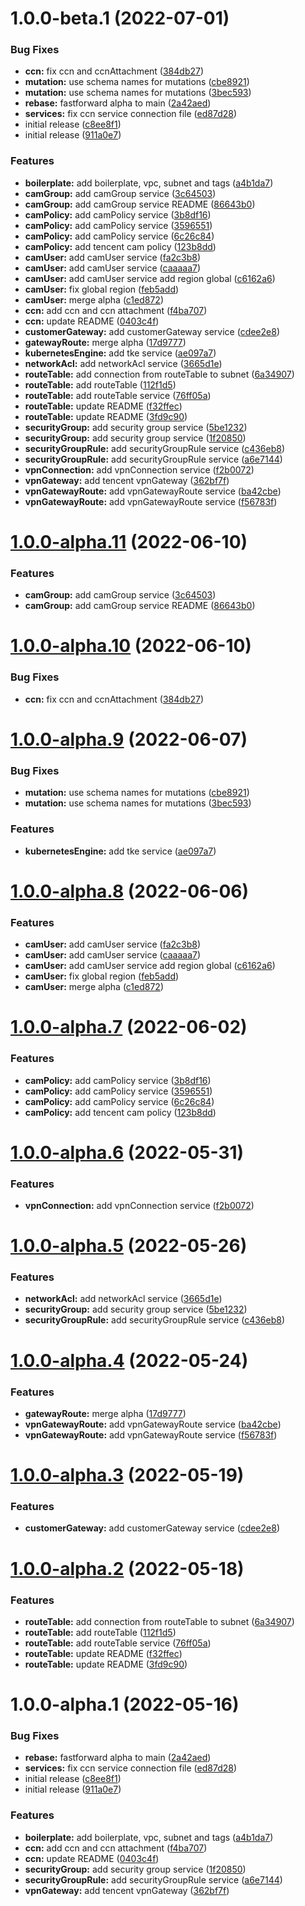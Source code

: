 # 1.0.0-beta.1 (2022-07-01)


### Bug Fixes

* **ccn:** fix ccn and ccnAttachment ([384db27](https://github.com/cloudgraphdev/cloudgraph-provider-tencent/commit/384db271bb2b6d06ec2ab9bab6acf8d6b066effc))
* **mutation:** use schema names for mutations ([cbe8921](https://github.com/cloudgraphdev/cloudgraph-provider-tencent/commit/cbe8921a7c7c6f9b4dd3a52180c713853dc82ee0))
* **mutation:** use schema names for mutations ([3bec593](https://github.com/cloudgraphdev/cloudgraph-provider-tencent/commit/3bec59304a84c93176d9125bc7d0e527f88ff458))
* **rebase:** fastforward alpha to main ([2a42aed](https://github.com/cloudgraphdev/cloudgraph-provider-tencent/commit/2a42aedd5a0488d49406b56d6b2eccffbb750aba))
* **services:** fix ccn service connection file ([ed87d28](https://github.com/cloudgraphdev/cloudgraph-provider-tencent/commit/ed87d280abef5619cc76357fcef54f3efa8706b3))
* initial release ([c8ee8f1](https://github.com/cloudgraphdev/cloudgraph-provider-tencent/commit/c8ee8f1ae4efd7357aa40453aa2960d1c63791f9))
* initial release ([911a0e7](https://github.com/cloudgraphdev/cloudgraph-provider-tencent/commit/911a0e7c580cc5d838c4a9adbeb677440e07d8ba))


### Features

* **boilerplate:** add boilerplate, vpc, subnet and tags ([a4b1da7](https://github.com/cloudgraphdev/cloudgraph-provider-tencent/commit/a4b1da78373b39deb24b0c02605c2cce0cac72a6))
* **camGroup:** add camGroup service ([3c64503](https://github.com/cloudgraphdev/cloudgraph-provider-tencent/commit/3c645034eb189b0f6eccc59d61412602dcefaf29))
* **camGroup:** add camGroup service README ([86643b0](https://github.com/cloudgraphdev/cloudgraph-provider-tencent/commit/86643b08cb0e46e035f91b221bf4a80ff85ef08c))
* **camPolicy:** add camPolicy service ([3b8df16](https://github.com/cloudgraphdev/cloudgraph-provider-tencent/commit/3b8df166c3edd75f6b40f445f6a4375481d2f0ce))
* **camPolicy:** add camPolicy service ([3596551](https://github.com/cloudgraphdev/cloudgraph-provider-tencent/commit/35965518ed7f32da4bf024d780d56828c5250c60))
* **camPolicy:** add camPolicy service ([6c26c84](https://github.com/cloudgraphdev/cloudgraph-provider-tencent/commit/6c26c84f04399ce540f1c33a9e59bac3448def0c))
* **camPolicy:** add tencent cam policy ([123b8dd](https://github.com/cloudgraphdev/cloudgraph-provider-tencent/commit/123b8dd376242fdf07e167f1c10045f13d607c58))
* **camUser:** add camUser service ([fa2c3b8](https://github.com/cloudgraphdev/cloudgraph-provider-tencent/commit/fa2c3b8dbe90781e28291f654734e6ee0b610e39))
* **camUser:** add camUser service ([caaaaa7](https://github.com/cloudgraphdev/cloudgraph-provider-tencent/commit/caaaaa7e548c146580a0758ed18865d3fc428545))
* **camUser:** add camUser service add region global ([c6162a6](https://github.com/cloudgraphdev/cloudgraph-provider-tencent/commit/c6162a69296e89aff6730f7fe706d137553a6d5f))
* **camUser:** fix global region ([feb5add](https://github.com/cloudgraphdev/cloudgraph-provider-tencent/commit/feb5add6bf7010952f3b81101e9a84c881a4af42))
* **camUser:** merge alpha ([c1ed872](https://github.com/cloudgraphdev/cloudgraph-provider-tencent/commit/c1ed8729c5afef905c0f04cf4ae01b87c1a595ef))
* **ccn:** add ccn and ccn attachment ([f4ba707](https://github.com/cloudgraphdev/cloudgraph-provider-tencent/commit/f4ba70780e0d133094e209c8995b80027bd98bcf))
* **ccn:** update README ([0403c4f](https://github.com/cloudgraphdev/cloudgraph-provider-tencent/commit/0403c4fca7ea97270c499b17434e3c05b148ce72))
* **customerGateway:** add customerGateway service ([cdee2e8](https://github.com/cloudgraphdev/cloudgraph-provider-tencent/commit/cdee2e85baa41ce5364051641345af0563e2601f))
* **gatewayRoute:** merge alpha ([17d9777](https://github.com/cloudgraphdev/cloudgraph-provider-tencent/commit/17d9777c4a25f9b8ae6ea0799ee67e8a8281c8d7))
* **kubernetesEngine:** add tke service ([ae097a7](https://github.com/cloudgraphdev/cloudgraph-provider-tencent/commit/ae097a7575c19611ede542feadbe381f8e233051))
* **networkAcl:** add networkAcl service ([3665d1e](https://github.com/cloudgraphdev/cloudgraph-provider-tencent/commit/3665d1e14782040d601152a252bd889e64fdef98))
* **routeTable:** add connection from routeTable to subnet ([6a34907](https://github.com/cloudgraphdev/cloudgraph-provider-tencent/commit/6a3490754dc5da4aa3ebe68072b2f6fe5063130b))
* **routeTable:** add routeTable ([112f1d5](https://github.com/cloudgraphdev/cloudgraph-provider-tencent/commit/112f1d561208e122b36b51e842f2802cf1ee76be))
* **routeTable:** add routeTable service ([76ff05a](https://github.com/cloudgraphdev/cloudgraph-provider-tencent/commit/76ff05ac8cb7cad4ccdf68b5d74633248a350aa8))
* **routeTable:** update README ([f32ffec](https://github.com/cloudgraphdev/cloudgraph-provider-tencent/commit/f32ffecf3e67551826fae5025b3c2bf0e2a1feb4))
* **routeTable:** update README ([3fd9c90](https://github.com/cloudgraphdev/cloudgraph-provider-tencent/commit/3fd9c9080b6ee007ec598b86b108f301e34e41af))
* **securityGroup:** add security group service ([5be1232](https://github.com/cloudgraphdev/cloudgraph-provider-tencent/commit/5be123281dca7d37e29e91617f03ece3b6a2b07c))
* **securityGroup:** add security group service ([1f20850](https://github.com/cloudgraphdev/cloudgraph-provider-tencent/commit/1f20850176f0e9f3c48e3f0d8fe86ac533370e7d))
* **securityGroupRule:** add securityGroupRule service ([c436eb8](https://github.com/cloudgraphdev/cloudgraph-provider-tencent/commit/c436eb8a15269f6738527a415421638f22e95193))
* **securityGroupRule:** add securityGroupRule service ([a6e7144](https://github.com/cloudgraphdev/cloudgraph-provider-tencent/commit/a6e714495bb6669d338aa42fae43603eccc2bde0))
* **vpnConnection:** add vpnConnection service ([f2b0072](https://github.com/cloudgraphdev/cloudgraph-provider-tencent/commit/f2b0072e237e787c2bf0d11358003a7a126e15de))
* **vpnGateway:** add tencent vpnGateway ([362bf7f](https://github.com/cloudgraphdev/cloudgraph-provider-tencent/commit/362bf7f37f9a858edabc233f655e19a62a5a7ca5))
* **vpnGatewayRoute:** add vpnGatewayRoute service ([ba42cbe](https://github.com/cloudgraphdev/cloudgraph-provider-tencent/commit/ba42cbe2c892dd5ebfc826c899445f2c42aefc05))
* **vpnGatewayRoute:** add vpnGatewayRoute service ([f56783f](https://github.com/cloudgraphdev/cloudgraph-provider-tencent/commit/f56783f3f20b91bfe25af1dd959dd7ba4bccd0e6))

# [1.0.0-alpha.11](https://github.com/cloudgraphdev/cloudgraph-provider-tencent/compare/1.0.0-alpha.10...1.0.0-alpha.11) (2022-06-10)


### Features

* **camGroup:** add camGroup service ([3c64503](https://github.com/cloudgraphdev/cloudgraph-provider-tencent/commit/3c645034eb189b0f6eccc59d61412602dcefaf29))
* **camGroup:** add camGroup service README ([86643b0](https://github.com/cloudgraphdev/cloudgraph-provider-tencent/commit/86643b08cb0e46e035f91b221bf4a80ff85ef08c))

# [1.0.0-alpha.10](https://github.com/cloudgraphdev/cloudgraph-provider-tencent/compare/1.0.0-alpha.9...1.0.0-alpha.10) (2022-06-10)


### Bug Fixes

* **ccn:** fix ccn and ccnAttachment ([384db27](https://github.com/cloudgraphdev/cloudgraph-provider-tencent/commit/384db271bb2b6d06ec2ab9bab6acf8d6b066effc))

# [1.0.0-alpha.9](https://github.com/cloudgraphdev/cloudgraph-provider-tencent/compare/1.0.0-alpha.8...1.0.0-alpha.9) (2022-06-07)


### Bug Fixes

* **mutation:** use schema names for mutations ([cbe8921](https://github.com/cloudgraphdev/cloudgraph-provider-tencent/commit/cbe8921a7c7c6f9b4dd3a52180c713853dc82ee0))
* **mutation:** use schema names for mutations ([3bec593](https://github.com/cloudgraphdev/cloudgraph-provider-tencent/commit/3bec59304a84c93176d9125bc7d0e527f88ff458))


### Features

* **kubernetesEngine:** add tke service ([ae097a7](https://github.com/cloudgraphdev/cloudgraph-provider-tencent/commit/ae097a7575c19611ede542feadbe381f8e233051))

# [1.0.0-alpha.8](https://github.com/cloudgraphdev/cloudgraph-provider-tencent/compare/1.0.0-alpha.7...1.0.0-alpha.8) (2022-06-06)


### Features

* **camUser:** add camUser service ([fa2c3b8](https://github.com/cloudgraphdev/cloudgraph-provider-tencent/commit/fa2c3b8dbe90781e28291f654734e6ee0b610e39))
* **camUser:** add camUser service ([caaaaa7](https://github.com/cloudgraphdev/cloudgraph-provider-tencent/commit/caaaaa7e548c146580a0758ed18865d3fc428545))
* **camUser:** add camUser service add region global ([c6162a6](https://github.com/cloudgraphdev/cloudgraph-provider-tencent/commit/c6162a69296e89aff6730f7fe706d137553a6d5f))
* **camUser:** fix global region ([feb5add](https://github.com/cloudgraphdev/cloudgraph-provider-tencent/commit/feb5add6bf7010952f3b81101e9a84c881a4af42))
* **camUser:** merge alpha ([c1ed872](https://github.com/cloudgraphdev/cloudgraph-provider-tencent/commit/c1ed8729c5afef905c0f04cf4ae01b87c1a595ef))

# [1.0.0-alpha.7](https://github.com/cloudgraphdev/cloudgraph-provider-tencent/compare/1.0.0-alpha.6...1.0.0-alpha.7) (2022-06-02)


### Features

* **camPolicy:** add camPolicy service ([3b8df16](https://github.com/cloudgraphdev/cloudgraph-provider-tencent/commit/3b8df166c3edd75f6b40f445f6a4375481d2f0ce))
* **camPolicy:** add camPolicy service ([3596551](https://github.com/cloudgraphdev/cloudgraph-provider-tencent/commit/35965518ed7f32da4bf024d780d56828c5250c60))
* **camPolicy:** add camPolicy service ([6c26c84](https://github.com/cloudgraphdev/cloudgraph-provider-tencent/commit/6c26c84f04399ce540f1c33a9e59bac3448def0c))
* **camPolicy:** add tencent cam policy ([123b8dd](https://github.com/cloudgraphdev/cloudgraph-provider-tencent/commit/123b8dd376242fdf07e167f1c10045f13d607c58))

# [1.0.0-alpha.6](https://github.com/cloudgraphdev/cloudgraph-provider-tencent/compare/1.0.0-alpha.5...1.0.0-alpha.6) (2022-05-31)


### Features

* **vpnConnection:** add vpnConnection service ([f2b0072](https://github.com/cloudgraphdev/cloudgraph-provider-tencent/commit/f2b0072e237e787c2bf0d11358003a7a126e15de))

# [1.0.0-alpha.5](https://github.com/cloudgraphdev/cloudgraph-provider-tencent/compare/1.0.0-alpha.4...1.0.0-alpha.5) (2022-05-26)


### Features

* **networkAcl:** add networkAcl service ([3665d1e](https://github.com/cloudgraphdev/cloudgraph-provider-tencent/commit/3665d1e14782040d601152a252bd889e64fdef98))
* **securityGroup:** add security group service ([5be1232](https://github.com/cloudgraphdev/cloudgraph-provider-tencent/commit/5be123281dca7d37e29e91617f03ece3b6a2b07c))
* **securityGroupRule:** add securityGroupRule service ([c436eb8](https://github.com/cloudgraphdev/cloudgraph-provider-tencent/commit/c436eb8a15269f6738527a415421638f22e95193))

# [1.0.0-alpha.4](https://github.com/cloudgraphdev/cloudgraph-provider-tencent/compare/1.0.0-alpha.3...1.0.0-alpha.4) (2022-05-24)


### Features

* **gatewayRoute:** merge alpha ([17d9777](https://github.com/cloudgraphdev/cloudgraph-provider-tencent/commit/17d9777c4a25f9b8ae6ea0799ee67e8a8281c8d7))
* **vpnGatewayRoute:** add vpnGatewayRoute service ([ba42cbe](https://github.com/cloudgraphdev/cloudgraph-provider-tencent/commit/ba42cbe2c892dd5ebfc826c899445f2c42aefc05))
* **vpnGatewayRoute:** add vpnGatewayRoute service ([f56783f](https://github.com/cloudgraphdev/cloudgraph-provider-tencent/commit/f56783f3f20b91bfe25af1dd959dd7ba4bccd0e6))

# [1.0.0-alpha.3](https://github.com/cloudgraphdev/cloudgraph-provider-tencent/compare/1.0.0-alpha.2...1.0.0-alpha.3) (2022-05-19)


### Features

* **customerGateway:** add customerGateway service ([cdee2e8](https://github.com/cloudgraphdev/cloudgraph-provider-tencent/commit/cdee2e85baa41ce5364051641345af0563e2601f))

# [1.0.0-alpha.2](https://github.com/cloudgraphdev/cloudgraph-provider-tencent/compare/1.0.0-alpha.1...1.0.0-alpha.2) (2022-05-18)


### Features

* **routeTable:** add connection from routeTable to subnet ([6a34907](https://github.com/cloudgraphdev/cloudgraph-provider-tencent/commit/6a3490754dc5da4aa3ebe68072b2f6fe5063130b))
* **routeTable:** add routeTable ([112f1d5](https://github.com/cloudgraphdev/cloudgraph-provider-tencent/commit/112f1d561208e122b36b51e842f2802cf1ee76be))
* **routeTable:** add routeTable service ([76ff05a](https://github.com/cloudgraphdev/cloudgraph-provider-tencent/commit/76ff05ac8cb7cad4ccdf68b5d74633248a350aa8))
* **routeTable:** update README ([f32ffec](https://github.com/cloudgraphdev/cloudgraph-provider-tencent/commit/f32ffecf3e67551826fae5025b3c2bf0e2a1feb4))
* **routeTable:** update README ([3fd9c90](https://github.com/cloudgraphdev/cloudgraph-provider-tencent/commit/3fd9c9080b6ee007ec598b86b108f301e34e41af))

# 1.0.0-alpha.1 (2022-05-16)


### Bug Fixes

* **rebase:** fastforward alpha to main ([2a42aed](https://github.com/cloudgraphdev/cloudgraph-provider-tencent/commit/2a42aedd5a0488d49406b56d6b2eccffbb750aba))
* **services:** fix ccn service connection file ([ed87d28](https://github.com/cloudgraphdev/cloudgraph-provider-tencent/commit/ed87d280abef5619cc76357fcef54f3efa8706b3))
* initial release ([c8ee8f1](https://github.com/cloudgraphdev/cloudgraph-provider-tencent/commit/c8ee8f1ae4efd7357aa40453aa2960d1c63791f9))
* initial release ([911a0e7](https://github.com/cloudgraphdev/cloudgraph-provider-tencent/commit/911a0e7c580cc5d838c4a9adbeb677440e07d8ba))


### Features

* **boilerplate:** add boilerplate, vpc, subnet and tags ([a4b1da7](https://github.com/cloudgraphdev/cloudgraph-provider-tencent/commit/a4b1da78373b39deb24b0c02605c2cce0cac72a6))
* **ccn:** add ccn and ccn attachment ([f4ba707](https://github.com/cloudgraphdev/cloudgraph-provider-tencent/commit/f4ba70780e0d133094e209c8995b80027bd98bcf))
* **ccn:** update README ([0403c4f](https://github.com/cloudgraphdev/cloudgraph-provider-tencent/commit/0403c4fca7ea97270c499b17434e3c05b148ce72))
* **securityGroup:** add security group service ([1f20850](https://github.com/cloudgraphdev/cloudgraph-provider-tencent/commit/1f20850176f0e9f3c48e3f0d8fe86ac533370e7d))
* **securityGroupRule:** add securityGroupRule service ([a6e7144](https://github.com/cloudgraphdev/cloudgraph-provider-tencent/commit/a6e714495bb6669d338aa42fae43603eccc2bde0))
* **vpnGateway:** add tencent vpnGateway ([362bf7f](https://github.com/cloudgraphdev/cloudgraph-provider-tencent/commit/362bf7f37f9a858edabc233f655e19a62a5a7ca5))

